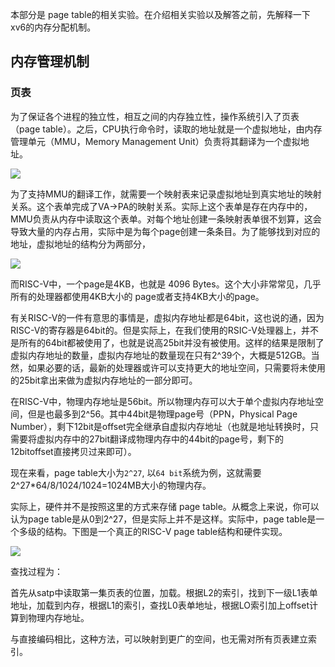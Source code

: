 

本部分是 page table的相关实验。在介绍相关实验以及解答之前，先解释一下xv6的内存分配机制。

## 内存管理机制

### 页表
为了保证各个进程的独立性，相互之间的内存独立性，操作系统引入了页表（page table）。之后，CPU执行命令时，读取的地址就是一个虚拟地址，由内存管理单元（MMU，Memory Management Unit）负责将其翻译为一个虚拟地址。

![](https://wanger-sjtu.github.io/blog/mit6s081/mmu.png)

为了支持MMU的翻译工作，就需要一个映射表来记录虚拟地址到真实地址的映射关系。这个表单完成了VA->PA的映射关系。实际上这个表单是存在内存中的，MMU负责从内存中读取这个表单。对每个地址创建一条映射表单很不划算，这会导致大量的内存占用，实际中是为每个page创建一条条目。为了能够找到对应的地址，虚拟地址的结构分为两部分，

![](https://wanger-sjtu.github.io/blog/mit6s081/va-pa.png)

而RISC-V中，一个page是4KB，也就是 4096 Bytes。这个大小非常常见，几乎所有的处理器都使用4KB大小的 page或者支持4KB大小的page。

有关RISC-V的一件有意思的事情是，虚拟内存地址都是64bit，这也说的通，因为RISC-V的寄存器是64bit的。但是实际上，在我们使用的RSIC-V处理器上，并不是所有的64bit都被使用了，也就是说高25bit并没有被使用。这样的结果是限制了虚拟内存地址的数量，虚拟内存地址的数量现在只有2^39个，大概是512GB。当然，如果必要的话，最新的处理器或许可以支持更大的地址空间，只需要将未使用的25bit拿出来做为虚拟内存地址的一部分即可。

在RISC-V中，物理内存地址是56bit。所以物理内存可以大于单个虚拟内存地址空间，但是也最多到2^56。其中44bit是物理page号（PPN，Physical Page Number），剩下12bit是offset完全继承自虚拟内存地址（也就是地址转换时，只需要将虚拟内存中的27bit翻译成物理内存中的44bit的page号，剩下的12bitoffset直接拷贝过来即可）。


现在来看，page table大小为`2^27`, 以`64 bit`系统为例，这就需要 2^27*64/8/1024/1024=1024MB大小的物理内存。

实际上，硬件并不是按照这里的方式来存储 page table。从概念上来说，你可以认为page table是从0到2^27，但是实际上并不是这样。实际中，page table是一个多级的结构。下图是一个真正的RISC-V page table结构和硬件实现。

![](https://wanger-sjtu.github.io/blog/mit6s081/multi-page.png)

查找过程为：

首先从satp中读取第一集页表的位置，加载。根据L2的索引，找到下一级L1表单地址，加载到内存，根据L1的索引，查找L0表单地址，根据LO索引加上offset计算到物理内存地址。

与直接编码相比，这种方法，可以映射到更广的空间，也无需对所有页表建立索引。

